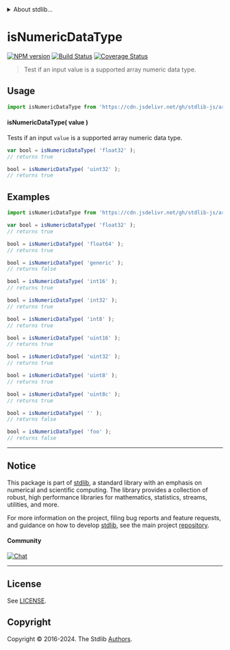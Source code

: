 <!--

@license Apache-2.0

Copyright (c) 2024 The Stdlib Authors.

Licensed under the Apache License, Version 2.0 (the "License");
you may not use this file except in compliance with the License.
You may obtain a copy of the License at

   http://www.apache.org/licenses/LICENSE-2.0

Unless required by applicable law or agreed to in writing, software
distributed under the License is distributed on an "AS IS" BASIS,
WITHOUT WARRANTIES OR CONDITIONS OF ANY KIND, either express or implied.
See the License for the specific language governing permissions and
limitations under the License.

-->


<details>
  <summary>
    About stdlib...
  </summary>
  <p>We believe in a future in which the web is a preferred environment for numerical computation. To help realize this future, we've built stdlib. stdlib is a standard library, with an emphasis on numerical and scientific computation, written in JavaScript (and C) for execution in browsers and in Node.js.</p>
  <p>The library is fully decomposable, being architected in such a way that you can swap out and mix and match APIs and functionality to cater to your exact preferences and use cases.</p>
  <p>When you use stdlib, you can be absolutely certain that you are using the most thorough, rigorous, well-written, studied, documented, tested, measured, and high-quality code out there.</p>
  <p>To join us in bringing numerical computing to the web, get started by checking us out on <a href="https://github.com/stdlib-js/stdlib">GitHub</a>, and please consider <a href="https://opencollective.com/stdlib">financially supporting stdlib</a>. We greatly appreciate your continued support!</p>
</details>

# isNumericDataType

[![NPM version][npm-image]][npm-url] [![Build Status][test-image]][test-url] [![Coverage Status][coverage-image]][coverage-url] <!-- [![dependencies][dependencies-image]][dependencies-url] -->

> Test if an input value is a supported array numeric data type.

<!-- Section to include introductory text. Make sure to keep an empty line after the intro `section` element and another before the `/section` close. -->

<section class="intro">

</section>

<!-- /.intro -->

<!-- Package usage documentation. -->



<section class="usage">

## Usage

```javascript
import isNumericDataType from 'https://cdn.jsdelivr.net/gh/stdlib-js/array-base-assert-is-numeric-data-type@v0.2.0-deno/mod.js';
```

#### isNumericDataType( value )

Tests if an input `value` is a supported array numeric data type.

```javascript
var bool = isNumericDataType( 'float32' );
// returns true

bool = isNumericDataType( 'uint32' );
// returns true
```

</section>

<!-- /.usage -->

<!-- Package usage notes. Make sure to keep an empty line after the `section` element and another before the `/section` close. -->

<section class="notes">

</section>

<!-- /.notes -->

<!-- Package usage examples. -->

<section class="examples">

## Examples

<!-- eslint no-undef: "error" -->

```javascript
import isNumericDataType from 'https://cdn.jsdelivr.net/gh/stdlib-js/array-base-assert-is-numeric-data-type@v0.2.0-deno/mod.js';

var bool = isNumericDataType( 'float32' );
// returns true

bool = isNumericDataType( 'float64' );
// returns true

bool = isNumericDataType( 'generic' );
// returns false

bool = isNumericDataType( 'int16' );
// returns true

bool = isNumericDataType( 'int32' );
// returns true

bool = isNumericDataType( 'int8' );
// returns true

bool = isNumericDataType( 'uint16' );
// returns true

bool = isNumericDataType( 'uint32' );
// returns true

bool = isNumericDataType( 'uint8' );
// returns true

bool = isNumericDataType( 'uint8c' );
// returns true

bool = isNumericDataType( '' );
// returns false

bool = isNumericDataType( 'foo' );
// returns false
```

</section>

<!-- /.examples -->

<!-- Section to include cited references. If references are included, add a horizontal rule *before* the section. Make sure to keep an empty line after the `section` element and another before the `/section` close. -->

<section class="references">

</section>

<!-- /.references -->

<!-- Section for related `stdlib` packages. Do not manually edit this section, as it is automatically populated. -->

<section class="related">

</section>

<!-- /.related -->

<!-- Section for all links. Make sure to keep an empty line after the `section` element and another before the `/section` close. -->


<section class="main-repo" >

* * *

## Notice

This package is part of [stdlib][stdlib], a standard library with an emphasis on numerical and scientific computing. The library provides a collection of robust, high performance libraries for mathematics, statistics, streams, utilities, and more.

For more information on the project, filing bug reports and feature requests, and guidance on how to develop [stdlib][stdlib], see the main project [repository][stdlib].

#### Community

[![Chat][chat-image]][chat-url]

---

## License

See [LICENSE][stdlib-license].


## Copyright

Copyright &copy; 2016-2024. The Stdlib [Authors][stdlib-authors].

</section>

<!-- /.stdlib -->

<!-- Section for all links. Make sure to keep an empty line after the `section` element and another before the `/section` close. -->

<section class="links">

[npm-image]: http://img.shields.io/npm/v/@stdlib/array-base-assert-is-numeric-data-type.svg
[npm-url]: https://npmjs.org/package/@stdlib/array-base-assert-is-numeric-data-type

[test-image]: https://github.com/stdlib-js/array-base-assert-is-numeric-data-type/actions/workflows/test.yml/badge.svg?branch=v0.2.0
[test-url]: https://github.com/stdlib-js/array-base-assert-is-numeric-data-type/actions/workflows/test.yml?query=branch:v0.2.0

[coverage-image]: https://img.shields.io/codecov/c/github/stdlib-js/array-base-assert-is-numeric-data-type/main.svg
[coverage-url]: https://codecov.io/github/stdlib-js/array-base-assert-is-numeric-data-type?branch=main

<!--

[dependencies-image]: https://img.shields.io/david/stdlib-js/array-base-assert-is-numeric-data-type.svg
[dependencies-url]: https://david-dm.org/stdlib-js/array-base-assert-is-numeric-data-type/main

-->

[chat-image]: https://img.shields.io/gitter/room/stdlib-js/stdlib.svg
[chat-url]: https://app.gitter.im/#/room/#stdlib-js_stdlib:gitter.im

[stdlib]: https://github.com/stdlib-js/stdlib

[stdlib-authors]: https://github.com/stdlib-js/stdlib/graphs/contributors

[umd]: https://github.com/umdjs/umd
[es-module]: https://developer.mozilla.org/en-US/docs/Web/JavaScript/Guide/Modules

[deno-url]: https://github.com/stdlib-js/array-base-assert-is-numeric-data-type/tree/deno
[deno-readme]: https://github.com/stdlib-js/array-base-assert-is-numeric-data-type/blob/deno/README.md
[umd-url]: https://github.com/stdlib-js/array-base-assert-is-numeric-data-type/tree/umd
[umd-readme]: https://github.com/stdlib-js/array-base-assert-is-numeric-data-type/blob/umd/README.md
[esm-url]: https://github.com/stdlib-js/array-base-assert-is-numeric-data-type/tree/esm
[esm-readme]: https://github.com/stdlib-js/array-base-assert-is-numeric-data-type/blob/esm/README.md
[branches-url]: https://github.com/stdlib-js/array-base-assert-is-numeric-data-type/blob/main/branches.md

[stdlib-license]: https://raw.githubusercontent.com/stdlib-js/array-base-assert-is-numeric-data-type/main/LICENSE

</section>

<!-- /.links -->
